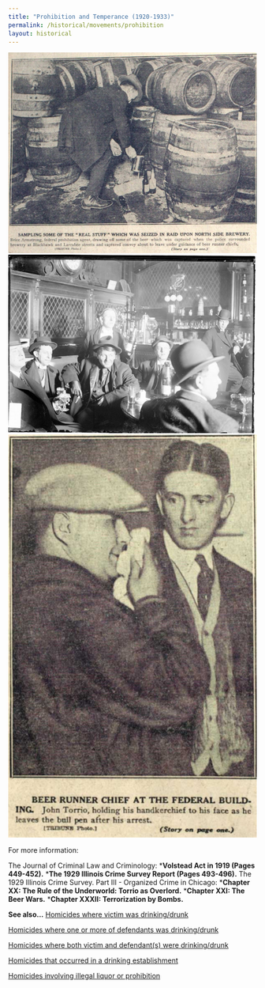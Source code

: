 ```yaml
---
title: "Prohibition and Temperance (1920-1933)"
permalink: /historical/movements/prohibition
layout: historical
---
```


![Sampling some of the](/static/img/historical/movements/prohibition/prohibition.jpg)  
![Sampling some of the](/static/img/historical/movements/prohibition/Saloon.jpg)
![Sampling some of the](/static/img/historical/movements/prohibition/Beer_runner.jpg)

For more information:

The Journal of Criminal Law and Criminology:
  ***Volstead Act in 1919 (Pages 449-452).**
  ***The 1929 Illinois Crime Survey Report (Pages 493-496).**
The 1929 Illinois Crime Survey.  Part III - Organized Crime in Chicago:
  ***Chapter XX: The Rule of the Underworld: Torrio as Overlord.**
  ***Chapter XXI: The Beer Wars.**
  ***Chapter XXXII: Terrorization by Bombs.**

**See also...**
   [Homicides where victim was drinking/drunk](/database/?backToResults=1&alcohol=1&page=1)

   [Homicides where one or more of defendants was drinking/drunk](/database/?backToResults=1&alcohol=2&page=1)

   [Homicides where both victim and defendant(s) were drinking/drunk](/database/?backToResults=1&alcohol=3&page=1)

   [Homicides that occurred in a drinking establishment](/database/?backToResults=1&alcohol=5&page=1)

   [Homicides involving illegal liquor or prohibition](/database/?backToResults=1&alcohol=6&page=1)
